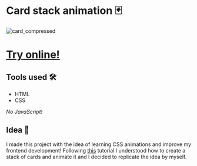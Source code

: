 # Card stack animation 🃏
![card_compressed](https://user-images.githubusercontent.com/30263316/222968086-3f116b3b-b5b9-414e-b2cc-baf46847354a.gif)
# [Try online!](google.com)

## Tools used 🛠️
- HTML
- CSS

*No JavaScript!*

## Idea 🧠
I made this project with the idea of learning CSS animations and improve my frontend development! Following [this](https://www.youtube.com/watch?v=6TYkDy54q4E) tutorial I understood how to create a stack of cards and animate it and I decided to replicate the idea by myself.
